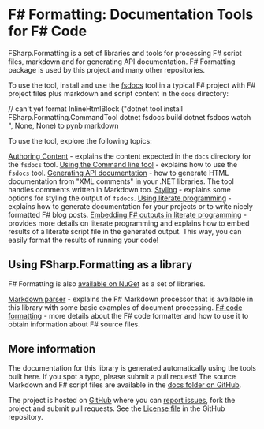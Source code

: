 # F# Formatting: Documentation Tools for F# Code

FSharp.Formatting is a set of libraries and tools for processing F# script files, markdown and for
generating API documentation. F# Formatting package is used by this project and many other repositories.

To use the tool, install and use the [fsdocs](commandline.html) tool in a typical F# project with
F# project files plus markdown and script content in the `docs` directory:

// can't yet format InlineHtmlBlock ("dotnet tool install FSharp.Formatting.CommandTool
dotnet fsdocs build 
dotnet fsdocs watch
", None, None) to pynb markdown

To use the tool, explore the following topics:

[Authoring Content](content.html) - explains the content expected in the `docs` directory for the `fsdocs` tool.
[Using the Command line tool](commandline.html) - explains how to use the `fsdocs` tool.
[Generating API documentation](apidocs.html) - how to generate HTML documentation
from "XML comments" in your .NET libraries. The tool handles comments written in
Markdown too.
[Styling](styling.html) - explains some options for styling the output of `fsdocs`.
[Using literate programming](literate.html) - explains how to generate documentation
for your projects or to write nicely formatted F# blog posts.
[Embedding F# outputs in literate programming](evaluation.html) - provides more details on literate programming and
explains how to embed results of a literate script file in the generated output. This way,
you can easily format the results of running your code!
## Using FSharp.Formatting as a library

F# Formatting is also [available on NuGet](https://nuget.org/packages/FSharp.Formatting) as a set of libraries.

[Markdown parser](markdown.html) - explains the F# Markdown
processor that is available in this library with some basic examples of
document processing.
[F# code formatting](codeformat.html) - more details about the F# code
formatter and how to use it to obtain information about F# source files.
## More information

The documentation for this library is generated automatically using the tools
built here. If you spot a typo, please submit a pull request! The source Markdown and F# script files are
available in the [docs folder on GitHub](https://github.com/fsprojects/FSharp.Formatting/tree/master/docs).

The project is hosted on [GitHub](https://github.com/fsprojects/FSharp.Formatting) where you can
[report issues](https://github.com/fsprojects/FSharp.Formatting/issues), fork the project and submit pull requests.
See the  [License file](https://github.com/fsprojects/FSharp.Formatting/blob/master/LICENSE.md) in the GitHub repository.


